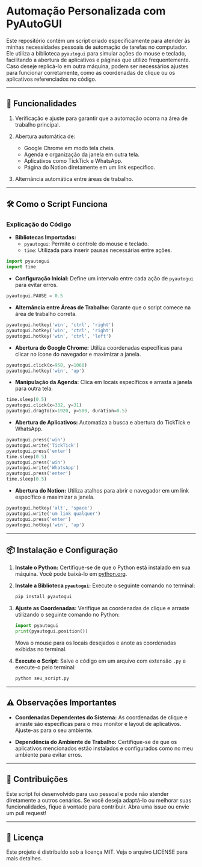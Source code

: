 # Automação Personalizada com PyAutoGUI

Este repositório contém um script criado especificamente para atender às minhas necessidades pessoais de automação de tarefas no computador. Ele utiliza a biblioteca `pyautogui` para simular ações do mouse e teclado, facilitando a abertura de aplicativos e páginas que utilizo frequentemente. Caso deseje replicá-lo em outra máquina, podem ser necessários ajustes para funcionar corretamente, como as coordenadas de clique ou os aplicativos referenciados no código.

---

## 🚀 Funcionalidades

1. Verificação e ajuste para garantir que a automação ocorra na área de trabalho principal.
2. Abertura automática de:
   - Google Chrome em modo tela cheia.
   - Agenda e organização da janela em outra tela.
   - Aplicativos como TickTick e WhatsApp.
   - Página do Notion diretamente em um link específico.

3. Alternância automática entre áreas de trabalho.

---

## 🛠️ Como o Script Funciona

### Explicação do Código

- **Bibliotecas Importadas:**
  - `pyautogui`: Permite o controle do mouse e teclado.
  - `time`: Utilizada para inserir pausas necessárias entre ações.

```python
import pyautogui
import time
```

- **Configuração Inicial:**
  Define um intervalo entre cada ação de `pyautogui` para evitar erros.

```python
pyautogui.PAUSE = 0.5
```

- **Alternância entre Áreas de Trabalho:**
  Garante que o script comece na área de trabalho correta.

```python
pyautogui.hotkey('win', 'ctrl', 'right')
pyautogui.hotkey('win', 'ctrl', 'right')
pyautogui.hotkey('win', 'ctrl', 'left')
```

- **Abertura do Google Chrome:**
  Utiliza coordenadas específicas para clicar no ícone do navegador e maximizar a janela.

```python
pyautogui.click(x=958, y=1060)
pyautogui.hotkey('win', 'up')
```

- **Manipulação da Agenda:**
  Clica em locais específicos e arrasta a janela para outra tela.

```python
time.sleep(0.5)
pyautogui.click(x=332, y=31)
pyautogui.dragTo(x=1920, y=500, duration=0.5)
```

- **Abertura de Aplicativos:**
  Automatiza a busca e abertura do TickTick e WhatsApp.

```python
pyautogui.press('win')
pyautogui.write('TickTick')
pyautogui.press('enter')
time.sleep(0.5)
pyautogui.press('win')
pyautogui.write('WhatsApp')
pyautogui.press('enter')
time.sleep(0.5)
```

- **Abertura do Notion:**
  Utiliza atalhos para abrir o navegador em um link específico e maximizar a janela.

```python
pyautogui.hotkey('alt', 'space')
pyautogui.write('um link qualquer')
pyautogui.press('enter')
pyautogui.hotkey('win', 'up')
```

---

## 📦 Instalação e Configuração

1. **Instale o Python:**
   Certifique-se de que o Python está instalado em sua máquina. Você pode baixá-lo em [python.org](https://www.python.org/downloads/).

2. **Instale a Biblioteca `pyautogui`:**
   Execute o seguinte comando no terminal:

   ```bash
   pip install pyautogui
   ```

3. **Ajuste as Coordenadas:**
   Verifique as coordenadas de clique e arraste utilizando o seguinte comando no Python:

   ```python
   import pyautogui
   print(pyautogui.position())
   ```
   Mova o mouse para os locais desejados e anote as coordenadas exibidas no terminal.

4. **Execute o Script:**
   Salve o código em um arquivo com extensão `.py` e execute-o pelo terminal:

   ```bash
   python seu_script.py
   ```

---

## ⚠️ Observações Importantes

- **Coordenadas Dependentes do Sistema:**
  As coordenadas de clique e arraste são específicas para o meu monitor e layout de aplicativos. Ajuste-as para o seu ambiente.

- **Dependência do Ambiente de Trabalho:**
  Certifique-se de que os aplicativos mencionados estão instalados e configurados como no meu ambiente para evitar erros.

---

## 🤝 Contribuições

Este script foi desenvolvido para uso pessoal e pode não atender diretamente a outros cenários. Se você deseja adaptá-lo ou melhorar suas funcionalidades, fique à vontade para contribuir. Abra uma issue ou envie um pull request!

---

## 📜 Licença

Este projeto é distribuído sob a licença MIT. Veja o arquivo LICENSE para mais detalhes.
